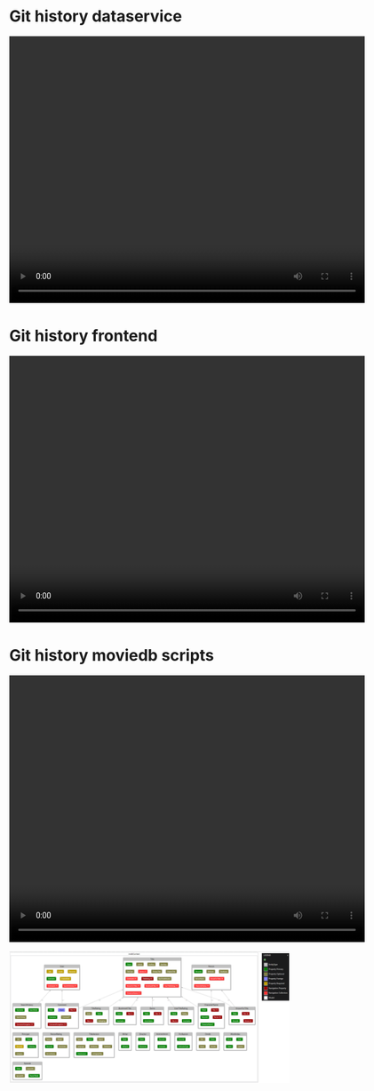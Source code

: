 <html>
	<div>
		<h1>Git history dataservice</h1>
		<!--Basic syntax-->
		<video width="640" height="480" src="https://havnevej.github.io/IMDBdataservice/hidden/git_history_dataservice.mp4" controls loop="true" autoplay="true">
		  Sorry, your browser doesn't support HTML5 <code>video</code>
		</video>
	</div>
	<div>
		<h1>Git history frontend</h1>
		<!--Basic syntax-->
		<video width="640" height="480" src="https://havnevej.github.io/IMDBdataservice/hidden/git_history_frontend.mp4" controls loop="true" autoplay="true">
		  Sorry, your browser doesn't support HTML5 <code>video</code>
		</video>
	</div>	
	<div>
		<h1>Git history moviedb scripts</h1>
		<!--Basic syntax-->
		<video width="640" height="480" src="https://havnevej.github.io/IMDBdataservice/hidden/git_history_moviedb_scripts.mp4" controls loop="true" autoplay="true">
		  Sorry, your browser doesn't support HTML5 <code>video</code>
		</video>
	</div>
</html>


![alt text](classdiagram.PNG)
